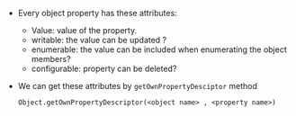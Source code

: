 - Every object property has these attributes:

  - Value: value of the property.
  - writable:  the value can be updated ?
  - enumerable: the value can be included when enumerating the object members?
  - configurable: property can be deleted?

- We can get these attributes by `getOwnPropertyDesciptor` method

  ```
  Object.getOwnPropertyDescriptor(<object name> , <property name>)
  ```

  